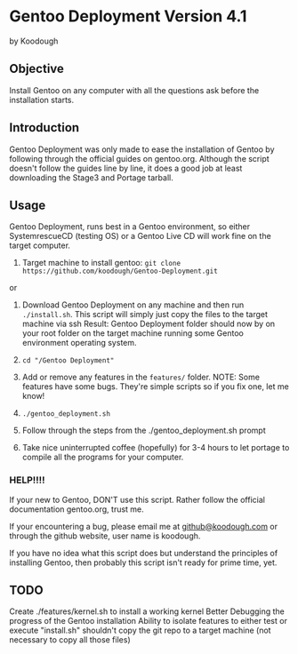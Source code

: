 # Gentoo Deployment Version 4.1
by Koodough

## Objective
Install Gentoo on any computer with all the questions ask before the installation starts. 



## Introduction

Gentoo Deployment was only made to ease the installation of Gentoo by following through the official guides on gentoo.org. Although the script doesn't follow the guides line by line, it does a good job at least downloading the Stage3 and Portage tarball.

## Usage

Gentoo Deployment, runs best in a Gentoo environment, so either SystemrescueCD (testing OS) or a Gentoo Live CD will work fine on the target computer.

1. Target machine to install gentoo: `git clone https://github.com/koodough/Gentoo-Deployment.git`

or

1. Download Gentoo Deployment on any machine and then run `./install.sh`. This script will simply just copy the files to the target machine via ssh
Result: Gentoo Deployment folder should now by on your root folder on the target machine running some Gentoo environment operating system.

2. `cd "/Gentoo Deployment"`
3. Add or remove any features in the `features/` folder. NOTE: Some features have some bugs. They're simple scripts so if you fix one, let me know!
3. `./gentoo_deployment.sh`
4. Follow through the steps from the ./gentoo_deployment.sh prompt 
5. Take nice uninterrupted coffee (hopefully) for 3-4 hours to let portage to compile all the programs for your computer.

### HELP!!!!
If your new to Gentoo, DON'T use this script. Rather follow the official documentation gentoo.org, trust me.

If your encountering a bug, please email me at github@koodough.com or through the github website, user name is koodough.

If you have no idea what this script does but understand the principles of installing Gentoo, then probably this script isn't ready for prime time, yet.

## TODO
Create ./features/kernel.sh to install a working kernel
Better Debugging the progress of the Gentoo installation
Ability to isolate features to either test or execute
"install.sh" shouldn't copy the git repo to a target machine (not necessary to copy all those files)